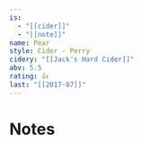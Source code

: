 ```yaml
---
is:
  - "[[cider]]"
  - "[[note]]"
name: Pear
style: Cider - Perry
cidery: "[[Jack's Hard Cider]]"
abv: 5.5
rating: 👍
last: "[[2017-07]]"
---
```

# Notes

